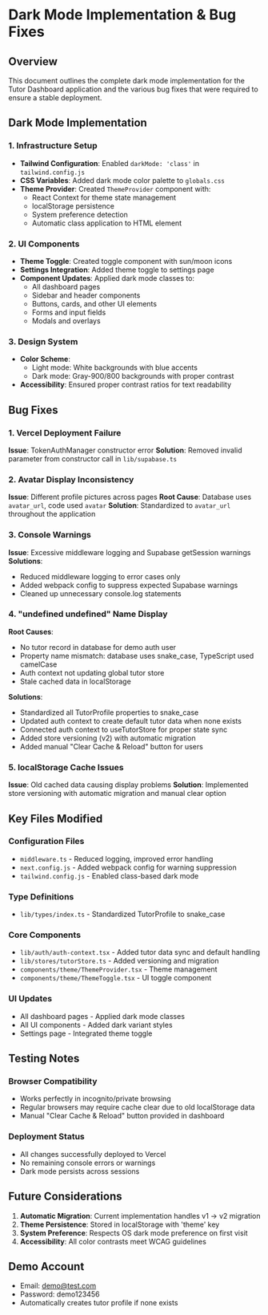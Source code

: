 # Dark Mode Implementation & Bug Fixes

## Overview
This document outlines the complete dark mode implementation for the Tutor Dashboard application and the various bug fixes that were required to ensure a stable deployment.

## Dark Mode Implementation

### 1. Infrastructure Setup
- **Tailwind Configuration**: Enabled `darkMode: 'class'` in `tailwind.config.js`
- **CSS Variables**: Added dark mode color palette to `globals.css`
- **Theme Provider**: Created `ThemeProvider` component with:
  - React Context for theme state management
  - localStorage persistence
  - System preference detection
  - Automatic class application to HTML element

### 2. UI Components
- **Theme Toggle**: Created toggle component with sun/moon icons
- **Settings Integration**: Added theme toggle to settings page
- **Component Updates**: Applied dark mode classes to:
  - All dashboard pages
  - Sidebar and header components
  - Buttons, cards, and other UI elements
  - Forms and input fields
  - Modals and overlays

### 3. Design System
- **Color Scheme**:
  - Light mode: White backgrounds with blue accents
  - Dark mode: Gray-900/800 backgrounds with proper contrast
- **Accessibility**: Ensured proper contrast ratios for text readability

## Bug Fixes

### 1. Vercel Deployment Failure
**Issue**: TokenAuthManager constructor error
**Solution**: Removed invalid parameter from constructor call in `lib/supabase.ts`

### 2. Avatar Display Inconsistency
**Issue**: Different profile pictures across pages
**Root Cause**: Database uses `avatar_url`, code used `avatar`
**Solution**: Standardized to `avatar_url` throughout the application

### 3. Console Warnings
**Issue**: Excessive middleware logging and Supabase getSession warnings
**Solutions**:
- Reduced middleware logging to error cases only
- Added webpack config to suppress expected Supabase warnings
- Cleaned up unnecessary console.log statements

### 4. "undefined undefined" Name Display
**Root Causes**:
- No tutor record in database for demo auth user
- Property name mismatch: database uses snake_case, TypeScript used camelCase
- Auth context not updating global tutor store
- Stale cached data in localStorage

**Solutions**:
- Standardized all TutorProfile properties to snake_case
- Updated auth context to create default tutor data when none exists
- Connected auth context to useTutorStore for proper state sync
- Added store versioning (v2) with automatic migration
- Added manual "Clear Cache & Reload" button for users

### 5. localStorage Cache Issues
**Issue**: Old cached data causing display problems
**Solution**: Implemented store versioning with automatic migration and manual clear option

## Key Files Modified

### Configuration Files
- `middleware.ts` - Reduced logging, improved error handling
- `next.config.js` - Added webpack config for warning suppression
- `tailwind.config.js` - Enabled class-based dark mode

### Type Definitions
- `lib/types/index.ts` - Standardized TutorProfile to snake_case

### Core Components
- `lib/auth/auth-context.tsx` - Added tutor data sync and default handling
- `lib/stores/tutorStore.ts` - Added versioning and migration
- `components/theme/ThemeProvider.tsx` - Theme management
- `components/theme/ThemeToggle.tsx` - UI toggle component

### UI Updates
- All dashboard pages - Applied dark mode classes
- All UI components - Added dark variant styles
- Settings page - Integrated theme toggle

## Testing Notes

### Browser Compatibility
- Works perfectly in incognito/private browsing
- Regular browsers may require cache clear due to old localStorage data
- Manual "Clear Cache & Reload" button provided in dashboard

### Deployment Status
- All changes successfully deployed to Vercel
- No remaining console errors or warnings
- Dark mode persists across sessions

## Future Considerations

1. **Automatic Migration**: Current implementation handles v1 → v2 migration
2. **Theme Persistence**: Stored in localStorage with 'theme' key
3. **System Preference**: Respects OS dark mode preference on first visit
4. **Accessibility**: All color contrasts meet WCAG guidelines

## Demo Account
- Email: demo@test.com
- Password: demo123456
- Automatically creates tutor profile if none exists 